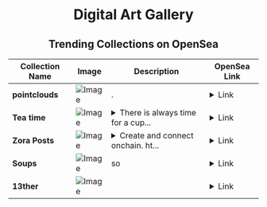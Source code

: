 <div align="center">

# Digital Art Gallery

## Trending Collections on OpenSea

| Collection Name                       | Image                                                                                     | Description                       | OpenSea Link                                                                                          |
|---------------------------------------|-------------------------------------------------------------------------------------------|-----------------------------------|--------------------------------------------------------------------------------------------------------|
| **pointclouds** | ![Image](https://i.seadn.io/s/raw/files/ec6fb0cf2d8ffcc99acc9d62e6d668b2.png?w=500&auto=format?w=200&auto=format) | . | <details><summary>Link</summary>[pointclouds](https://opensea.io/collection/pointclouds-1)</details> |
| **Tea time** | ![Image](https://i.seadn.io/s/raw/files/ba9b1ee83d4c183ad4a1a8176430704b.jpg?w=500&auto=format?w=200&auto=format) | <details><summary>There is always time for a cup...</summary>There is always time for a cup of tea</details> | <details><summary>Link</summary>[Tea time](https://opensea.io/collection/tea-time-21)</details> |
| **Zora Posts** | ![Image](https://i.seadn.io/s/raw/files/08873772431ecbd91ff9b190618ad338.jpg?w=500&auto=format?w=200&auto=format) | <details><summary>Create and connect onchain. ht...</summary>Create and connect onchain. https://zora.co</details> | <details><summary>Link</summary>[Zora Posts](https://opensea.io/collection/zora-posts-898)</details> |
| **Soups** | ![Image](https://i.seadn.io/s/raw/files/05ae6dd11a2334ffe10ddd6243d65f50.jpg?w=500&auto=format?w=200&auto=format) | so | <details><summary>Link</summary>[Soups](https://opensea.io/collection/soups-4)</details> |
| **13ther** | ![Image](https://i.seadn.io/s/raw/files/429d91855441eab2d66cf309e9f93a6e.gif?w=500&auto=format?w=200&auto=format) |  | <details><summary>Link</summary>[13ther](https://opensea.io/collection/13ther-1)</details> |

</div>